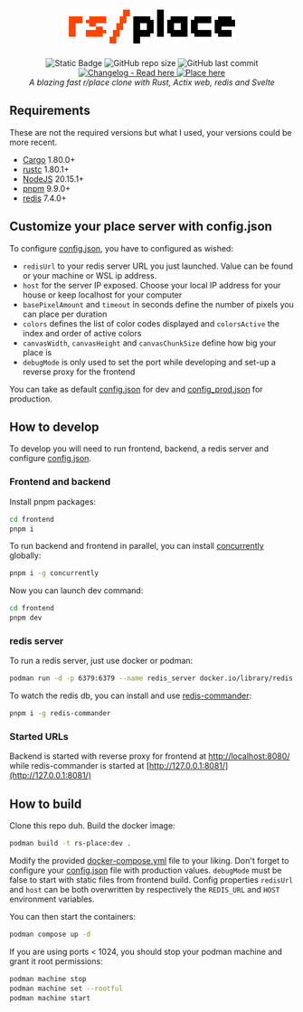 <div align="center">
    <h1><img src="frontend/src/assets/logo-text.png" height="60" alt="rs/place"></h1>
    <img alt="Static Badge" src="https://img.shields.io/badge/Made_with-Rust-orange?style=flat-square">
    <img alt="GitHub repo size" src="https://img.shields.io/github/languages/code-size/therolffr/rs-place?label=Code%20size&style=flat-square&link=%22https%3A%2F%2Fgithub.com%2FTheRolfFR%2Frs-place">
    <img alt="GitHub last commit" src="https://img.shields.io/github/last-commit/therolffr/rs-place?label=Last%20commit&style=flat-square">
    <a  href="https://github.com/TheRolfFR/rs-place/blob/main/CHANGELOG.md">
        <img alt="Changelog - Read here" src="https://img.shields.io/badge/Changelog-Read_here-blue?style=flat-square&link=https%3A%2F%2Fgithub.com%2FTheRolfFR%2Frs-place%2Fblob%2Fmain%2FCHANGELOG.md">
    </a>
    <a href="https://place.therolf.fr/"><img alt="Place here" src="https://img.shields.io/badge/Place-here-ff4805?style=flat-square"></a>
    <br>
    <em>A blazing fast r/place clone with Rust, Actix web, redis and Svelte</em>
</div>

## Requirements

These are not the required versions but what I used, your versions could be more recent.

- [Cargo](https://doc.rust-lang.org/cargo/) 1.80.0+
- [rustc](https://www.rust-lang.org/) 1.80.1+
- [NodeJS](https://nodejs.org/) 20.15.1+
- [pnpm](https://pnpm.io/) 9.9.0+
- [redis](https://redis.io/) 7.4.0+

## Customize your place server with config.json

To configure [config.json](./config.json), you have to configured as wished:

- ``redisUrl`` to your redis server URL you just launched. Value can be found or your machine or WSL ip address.
- ``host`` for the server IP exposed. Choose your local IP address for your house or keep localhost for your computer
- ``basePixelAmount`` and ``timeout`` in seconds define the number of pixels you can place per duration
- ``colors`` defines the list of color codes displayed and ``colorsActive`` the index and order of active colors
- ``canvasWidth``, ``canvasHeight`` and ``canvasChunkSize`` define how big your place is
- ``debugMode`` is only used to set the port while developing and set-up a reverse proxy for the frontend

You can take as default [config.json](./config.json) for dev and [config_prod.json](./config_prod.json) for production.

## How to develop

To develop you will need to run frontend, backend, a redis server and configure [config.json](./config.json).

### Frontend and backend

Install pnpm packages:

```sh
cd frontend
pnpm i
```

To run backend and frontend in parallel, you can install [concurrently](https://www.npmjs.com/package/concurrently) globally:

```sh
pnpm i -g concurrently
```

Now you can launch dev command:

```sh
cd frontend
pnpm dev
```

### redis server

To run a redis server, just use docker or podman:

```sh
podman run -d -p 6379:6379 --name redis_server docker.io/library/redis:7-alpine
```

To watch the redis db, you can install and use [redis-commander](https://www.npmjs.com/package/redis-commander):

```sh
pnpm i -g redis-commander
```

### Started URLs

Backend is started with reverse proxy for frontend at [http://localhost:8080/](http://localhost:8080/) while redis-commander is started at [http://127.0.0.1:8081/](http://127.0.0.1:8081/)

## How to build

Clone this repo duh. Build the docker image:

```sh
podman build -t rs-place:dev .
```

Modify the provided [docker-compose.yml](./docker-compose.yml) file to your liking. Don't forget to configure your [config.json](./config_prod.json) file with production values. ``debugMode`` must be false to start with static files from frontend build. Config properties ``redisUrl`` and ``host`` can be both overwritten by respectively the ``REDIS_URL`` and ``HOST`` environment variables.

You can then start the containers:

```sh
podman compose up -d
```

If you are using ports < 1024, you should stop your podman machine and grant it root permissions:

```sh
podman machine stop
podman machine set --rootful
podman machine start
```
